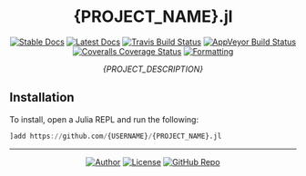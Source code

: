 <div align="center">

# {PROJECT_NAME}.jl

[![Stable Docs](https://img.shields.io/badge/docs-stable-blue.svg?style=flat-square)](https://{USERNAME}.github.io/{PROJECT_NAME}.jl/stable)
[![Latest Docs](https://img.shields.io/badge/docs-latest-blue.svg?style=flat-square)](https://{USERNAME}.github.io/{PROJECT_NAME}.jl/latest)
[![Travis Build Status](https://img.shields.io/travis/{USERNAME}/{PROJECTNAME}.svg?style=flat-square)](https://travis-ci.org/{USERNAME}/{PROJECTNAME})
[![AppVeyor Build Status](https://img.shields.io/appveyor/ci/{USERNAME}/{PROJECTNAME}?style=flat-square)](https://ci.appveyor.com/project/{USERNAME}/{PROJECTNAME})
[![Coveralls Coverage Status](https://img.shields.io/coveralls/github/{USERNAME}/{PROJECT_NAME}?style=flat-square)](https://coveralls.io/github/{USERNAME}/{PROJECT_NAME})
[![Formatting](https://img.shields.io/badge/format-tab%204%20margin%2096-888?style=flat-square)](https://github.com/domluna/JuliaFormatter.jl)

_{PROJECT_DESCRIPTION}_

</div>

## Installation

To install, open a Julia REPL and run the following:

```julia
]add https://github.com/{USERNAME}/{PROJECT_NAME}.jl
```

---
<div align="center">

[![Author](https://img.shields.io/badge/Author-{USERNAME}-blue?style=for-the-badge)](https://github.com/{USERNAME})
[![License](https://img.shields.io/badge/(UN)-LICENSE-lightgray?style=for-the-badge)](UNLICENSE)
[![GitHub Repo](https://img.shields.io/badge/repo-GitHub-black?style=for-the-badge)](https://github.com/{USERNAME}/{PROJECT_NAME}.jl)

</div>
